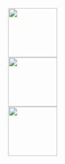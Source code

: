 
<img src="https://github.com/user-attachments/assets/52ea769c-a7dd-4493-b253-ba19b9cd1e05" width="100"> 

<br>
<img src="https://github.com/user-attachments/assets/f684ea72-5a68-445a-a932-68f146dc1116" width="100">
</br>

<img src="https://github.com/user-attachments/assets/90b3e1b7-6178-497a-9940-d5d66644b99c" width="100">


